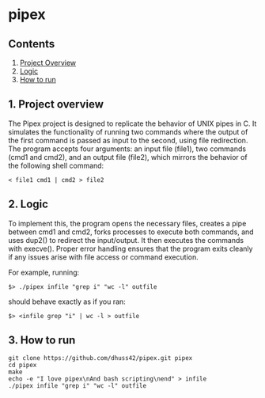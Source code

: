 # pipex

## Contents

1. [Project Overview](#1-Project-overview)
2. [Logic](#2-Logic)
3. [How to run](#3-How-to-run)

## 1. Project overview

The Pipex project is designed to replicate the behavior of UNIX pipes in C. It simulates the functionality of running two commands where the output of the first command is passed as input to the second, using file redirection. The program accepts four arguments: an input file (file1), two commands (cmd1 and cmd2), and an output file (file2), which mirrors the behavior of the following shell command:

```
< file1 cmd1 | cmd2 > file2
```

## 2. Logic

To implement this, the program opens the necessary files, creates a pipe between cmd1 and cmd2, forks processes to execute both commands, and uses dup2() to redirect the input/output. It then executes the commands with execve(). Proper error handling ensures that the program exits cleanly if any issues arise with file access or command execution.

For example, running:
```
$> ./pipex infile "grep i" "wc -l" outfile
```
should behave exactly as if you ran:
```
$> <infile grep "i" | wc -l > outfile
```

## 3. How to run
```
git clone https://github.com/dhuss42/pipex.git pipex
cd pipex
make
echo -e "I love pipex\nAnd bash scripting\nend" > infile
./pipex infile "grep i" "wc -l" outfile
```
